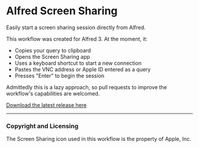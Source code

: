 # Alfred Screen Sharing
Easily start a screen sharing session directly from Alfred.

This workflow was created for Alfred 3. At the moment, it:

- Copies your query to clipboard
- Opens the Screen Sharing app
- Uses a keyboard shortcut to start a new connection
- Pastes the VNC address or Apple ID entered as a query
- Presses "Enter" to begin the session

Admittedly this is a lazy approach, so pull requests to improve the workflow's capabilities are welcomed.

[Download the latest release here](https://github.com/jtvhk/alfred-screen-sharing/raw/master/Screen-Sharing.alfredworkflow)

--- 

### Copyright and Licensing

The Screen Sharing icon used in this workflow is the property of Apple, Inc.
